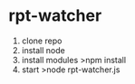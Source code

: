 # rpt-watcher
1) clone repo
2) install node
3) install modules >npm install
4) start >node rpt-watcher.js
